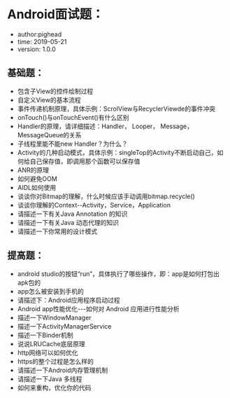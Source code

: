 # Android面试题：
* author:pighead
* time: 2019-05-21
* version: 1.0.0

## 基础题：
* 包含子View的控件绘制过程
* 自定义View的基本流程
* 事件传递机制原理，具体示例：ScrolView与RecyclerViewde的事件冲突
* onTouch()与onTouchEvent()有什么区别
* Handler的原理，请详细描述：Handler， Looper， Message， MessageQueue的关系
* 子线程里能不能new Handler？为什么？
* Activity的几种启动模式，具体示例：singleTop的Activity不断启动自己，如何给自己保存值，即调用那个函数可以保存值
* ANR的原理
* 如何避免OOM
* AIDL如何使用
* 谈谈你对Bitmap的理解，什么时候应该手动调用bitmap.recycle()
* 谈谈你理解的Context--Activity，Service，Application
* 请描述一下有关Java Annotation 的知识
* 请描述一下有关Java 动态代理的知识
* 请描述一下你常用的设计模式

## 提高题：
* android studio的按钮“run”，具体执行了哪些操作，即：app是如何打包出apk包的
* app怎么被安装到手机的
* 请描述下：Android应用程序启动过程
* Android app性能优化---如何对 Android 应用进行性能分析
* 描述一下WindowManager
* 描述一下ActivityManagerService
* 描述一下Binder机制
* 说说LRUCache底层原理
* http网络可以如何优化
* https的整个过程是怎么样的
* 请描述一下Android内存管理机制
* 请描述一下Java 多线程
* 如何来重构，优化你的代码

